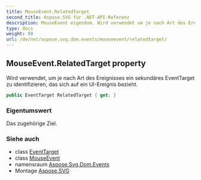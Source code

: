 ```yaml
---
title: MouseEvent.RelatedTarget
second_title: Aspose.SVG für .NET-API-Referenz
description: MouseEvent eigendom. Wird verwendet um je nach Art des Ereignisses ein sekundäres EventTarget zu identifizieren das sich auf ein UIEreignis bezieht.
type: docs
weight: 90
url: /de/net/aspose.svg.dom.events/mouseevent/relatedtarget/
---
```

## MouseEvent.RelatedTarget property

Wird verwendet, um je nach Art des Ereignisses ein sekundäres EventTarget zu identifizieren, das sich auf ein UI-Ereignis bezieht.

```csharp
public EventTarget RelatedTarget { get; }
```

### Eigentumswert

Das zugehörige Ziel.

### Siehe auch

* class [EventTarget](../../../aspose.svg.dom/eventtarget/)
* class [MouseEvent](../)
* namensraum [Aspose.Svg.Dom.Events](../../mouseevent/)
* Montage [Aspose.SVG](../../../)


